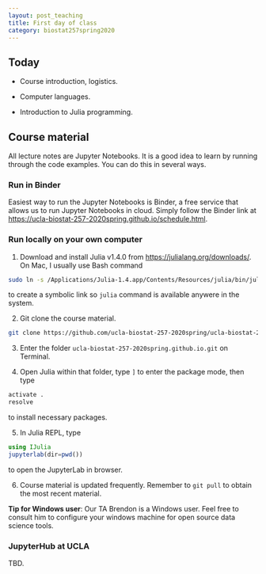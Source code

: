 ```yaml
---
layout: post_teaching
title: First day of class
category: biostat257spring2020
---
```


## Today

* Course introduction, logistics.

* Computer languages.

* Introduction to Julia programming.

## Course material

All lecture notes are Jupyter Notebooks. It is a good idea to learn by running through the code examples. You can do this in several ways. 

### Run in Binder

Easiest way to run the Jupyter Notebooks is Binder, a free service that allows us to run Jupyter Notebooks in cloud. Simply follow the Binder link at <https://ucla-biostat-257-2020spring.github.io/schedule.html>. 

### Run locally on your own computer

1. Download and install Julia v1.4.0 from <https://julialang.org/downloads/>. On Mac, I usually use Bash command   
```bash  
sudo ln -s /Applications/Julia-1.4.app/Contents/Resources/julia/bin/julia /usr/local/bin/julia
```
to create a symbolic link so `julia` command is available anywere in the system. 

2. Git clone the course material.   
```bash
git clone https://github.com/ucla-biostat-257-2020spring/ucla-biostat-257-2020spring.github.io.git
```

3. Enter the folder `ucla-biostat-257-2020spring.github.io.git` on Terminal. 

4. Open Julia within that folder, type `]` to enter the package mode, then type  
```julia  
activate .
resolve
```
to install necessary packages. 

5. In Julia REPL, type  
```julia  
using IJulia
jupyterlab(dir=pwd())
```
to open the JupyterLab in browser.

6. Course material is updated frequently. Remember to `git pull` to obtain the most recent material. 

**Tip for Windows user**: Our TA Brendon is a Windows user. Feel free to consult him to configure your windows machine for open source data science tools.

### JupyterHub at UCLA

TBD.

